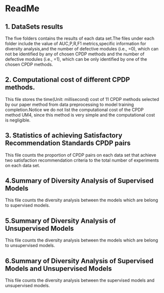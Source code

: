 # ReadMe
## 1. DataSets results
The five folders contains the results of each data set.The files under each folder include the value of AUC,P,R,F1 metrics,specific information for diversity analysis,and the number of defective modules (i.e., =0), which can not be identified by any of chosen CPDP methods and the number of defective modules (i.e., =1), which can be only identified by one of the chosen CPDP methods. 

## 2. Computational cost of different CPDP methods.
This file stores the time(Unit: millisecond) cost of 11 CPDP methods selected by our paper method from data preprocessing to model training completion.Notice we do not list the computational cost of the CPDP method UM4, since this method is very simple and the computational cost is negligible.
## 3. Statistics of achieving Satisfactory Recommendation Standards CPDP pairs 
This file counts the proportion of CPDP pairs on each data set that achieve two satisfaction recommendation criteria to the total number of experiments on each data set.
## 4.Summary of Diversity Analysis of Supervised Models 
This file counts the diversity analysis between the models which are belong to supervised models.

## 5.Summary of Diversity Analysis of Unsupervised Models
This file counts the diversity analysis between the models which are belong to unsupervised models.
## 6.Summary of Diversity Analysis of Supervised Models and Unsupervised Models
This file counts the diversity analysis between the supervised models and unsupervised models.